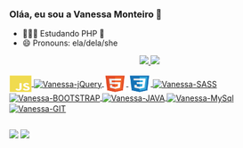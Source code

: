 ### Oláa, eu sou a Vanessa Monteiro 👋

- 👩🏻‍💻 Estudando PHP 🐘
- 😄 Pronouns: ela/dela/she

<div align="center">
  <a href="https://github.com/vanessalmonteiro">
  <img height="160em" src="https://github-readme-stats.vercel.app/api?username=vanessalmonteiro&show_icons=true&theme=merko&include_all_commits=true&count_private=true"/>
  <img height="160em" src="https://github-readme-stats.vercel.app/api/top-langs/?username=vanessalmonteiro&layout=compact&langs_count=7&theme=merko"/>
</div>
  
<div style="display: inline_block"><br>
  <img align="center" alt="Vanessa-JS" height="30" width="40" src="https://raw.githubusercontent.com/devicons/devicon/master/icons/javascript/javascript-plain.svg">
  <img align="center" alt="Vanessa-jQuery" height="30" width="40" src="https://cdn.jsdelivr.net/gh/devicons/devicon/icons/jquery/jquery-original.svg">
  <img align="center" alt="Vanessa-HTML" height="30" width="40" src="https://raw.githubusercontent.com/devicons/devicon/master/icons/html5/html5-original.svg">
  <img align="center" alt="Vanessa-CSS" height="30" width="40" src="https://raw.githubusercontent.com/devicons/devicon/master/icons/css3/css3-original.svg">
  <img align="center" alt="Vanessa-SASS" height="30" width="40" src="https://cdn.jsdelivr.net/gh/devicons/devicon/icons/sass/sass-original.svg">
  <img align="center" alt="Vanessa-BOOTSTRAP" height="30" width="40" src="https://cdn.jsdelivr.net/gh/devicons/devicon/icons/bootstrap/bootstrap-original.svg">
  <img align="center" alt="Vanessa-JAVA" height="30" width="40" src="https://cdn.jsdelivr.net/gh/devicons/devicon/icons/java/java-original.svg">
  <img align="center" alt="Vanessa-MySql" height="30" width="40" src="https://cdn.jsdelivr.net/gh/devicons/devicon/icons/mysql/mysql-original.svg">
  <img align="center" alt="Vanessa-GIT" height="30" width="40" src="https://cdn.jsdelivr.net/gh/devicons/devicon/icons/git/git-original.svg">
  
</div>
  
##
  
<div>  
  <a href = "mailto:contato.vanessalima7@gmail.com"><img src="https://img.shields.io/badge/-Gmail-%23333?style=for-the-badge&logo=gmail&logoColor=white" target="_blank"></a>
  <a href="https://www.linkedin.com/in/vanessa-lima-monteiro-8207b6170/" target="_blank"><img src="https://img.shields.io/badge/-LinkedIn-%230077B5?style=for-the-badge&logo=linkedin&logoColor=white" target="_blank"></a>
</div>
  
 
